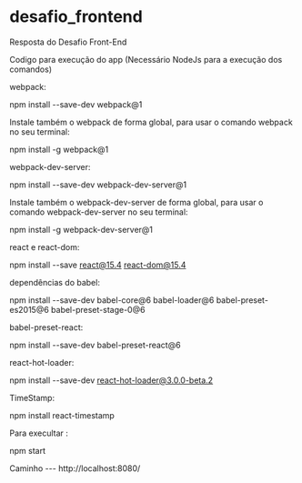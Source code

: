# desafio_frontend
Resposta do Desafio Front-End


Codigo para execução do app (Necessário NodeJs para a execução dos comandos)

webpack:

npm install --save-dev webpack@1

Instale também o webpack de forma global, para usar o comando webpack no seu terminal:

npm install -g webpack@1

webpack-dev-server:

npm install --save-dev webpack-dev-server@1

Instale também o webpack-dev-server de forma global, para usar o comando webpack-dev-server no seu terminal:

npm install -g webpack-dev-server@1

react e react-dom:

npm install --save react@15.4 react-dom@15.4

dependências do babel:

npm install --save-dev babel-core@6 babel-loader@6 babel-preset-es2015@6 babel-preset-stage-0@6

babel-preset-react:

npm install --save-dev babel-preset-react@6

react-hot-loader:

npm install --save-dev react-hot-loader@3.0.0-beta.2

TimeStamp:

npm install react-timestamp

Para execultar :

npm start

Caminho --- http://localhost:8080/
